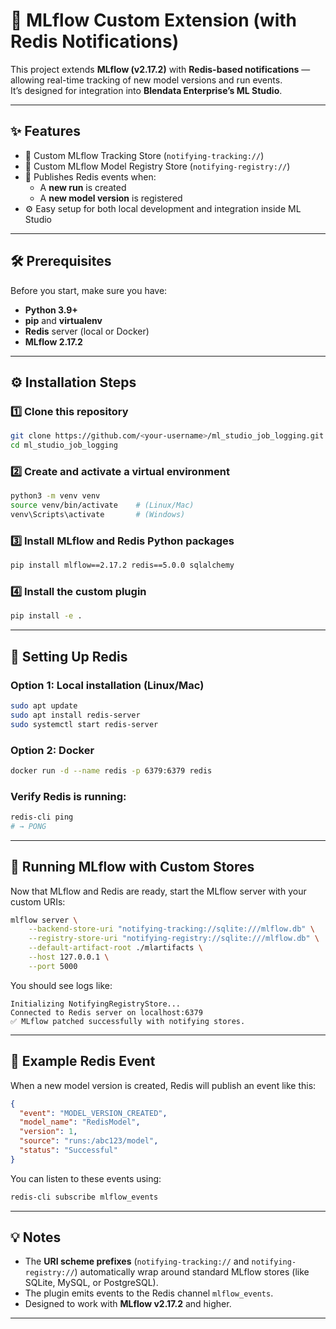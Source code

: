 # 🚀 MLflow Custom Extension (with Redis Notifications)

This project extends **MLflow (v2.17.2)** with **Redis-based notifications** — allowing real-time tracking of new model versions and run events.  
It’s designed for integration into **Blendata Enterprise’s ML Studio**.

---

## ✨ Features

- 🔌 Custom MLflow Tracking Store (`notifying-tracking://`)
- 🧩 Custom MLflow Model Registry Store (`notifying-registry://`)
- 📡 Publishes Redis events when:
  - A **new run** is created
  - A **new model version** is registered
- ⚙️ Easy setup for both local development and integration inside ML Studio

---

## 🛠️ Prerequisites

Before you start, make sure you have:

- **Python 3.9+**
- **pip** and **virtualenv**
- **Redis** server (local or Docker)
- **MLflow 2.17.2**

---

## ⚙️ Installation Steps

### 1️⃣ Clone this repository

```bash
git clone https://github.com/<your-username>/ml_studio_job_logging.git
cd ml_studio_job_logging
````

### 2️⃣ Create and activate a virtual environment

```bash
python3 -m venv venv
source venv/bin/activate    # (Linux/Mac)
venv\Scripts\activate       # (Windows)
```

### 3️⃣ Install MLflow and Redis Python packages

```bash
pip install mlflow==2.17.2 redis==5.0.0 sqlalchemy
```

### 4️⃣ Install the custom plugin

```bash
pip install -e .
```

---

## 🧱 Setting Up Redis

### Option 1: Local installation (Linux/Mac)

```bash
sudo apt update
sudo apt install redis-server
sudo systemctl start redis-server
```

### Option 2: Docker

```bash
docker run -d --name redis -p 6379:6379 redis
```

### Verify Redis is running:

```bash
redis-cli ping
# → PONG
```

---

## 🚀 Running MLflow with Custom Stores

Now that MLflow and Redis are ready, start the MLflow server with your custom URIs:

```bash
mlflow server \
    --backend-store-uri "notifying-tracking://sqlite:///mlflow.db" \
    --registry-store-uri "notifying-registry://sqlite:///mlflow.db" \
    --default-artifact-root ./mlartifacts \
    --host 127.0.0.1 \
    --port 5000
```

You should see logs like:

```
Initializing NotifyingRegistryStore...
Connected to Redis server on localhost:6379
✅ MLflow patched successfully with notifying stores.
```

---

## 📡 Example Redis Event

When a new model version is created, Redis will publish an event like this:

```json
{
  "event": "MODEL_VERSION_CREATED",
  "model_name": "RedisModel",
  "version": 1,
  "source": "runs:/abc123/model",
  "status": "Successful"
}
```

You can listen to these events using:

```bash
redis-cli subscribe mlflow_events
```

---

## 💡 Notes

* The **URI scheme prefixes** (`notifying-tracking://` and `notifying-registry://`) automatically wrap around standard MLflow stores (like SQLite, MySQL, or PostgreSQL).
* The plugin emits events to the Redis channel `mlflow_events`.
* Designed to work with **MLflow v2.17.2** and higher.

---
